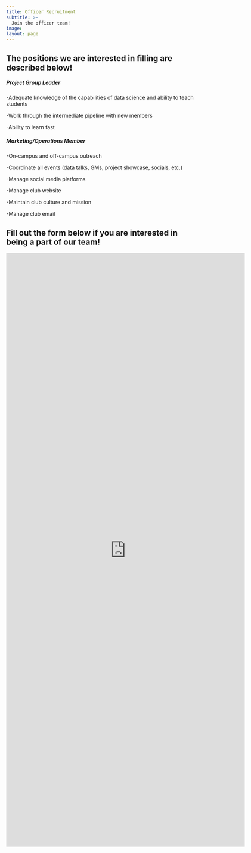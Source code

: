 ```yaml
---
title: Officer Recruitment
subtitle: >-
  Join the officer team!
image:
layout: page
---
```



## The positions we are interested in filling are described below!

##### Project Group Leader

-Adequate knowledge of the capabilities of data science and ability to teach students

-Work through the intermediate pipeline with new members

-Ability to learn fast

##### Marketing/Operations Member

-On-campus and off-campus outreach

-Coordinate all events (data talks, GMs, project showcase, socials, etc.)

-Manage social media platforms

-Manage club website

-Maintain club culture and mission

-Manage club email

## Fill out the form below if you are interested in being a part of our team!

<iframe src="https://docs.google.com/forms/d/e/1FAIpQLSc3OL6k6p2Wnue8xuKQhtyoIVhk0rl4mAQIn3DYWT_PVXaSvA/viewform?embedded=true" width="640" height="1589" frameborder="0" marginheight="0" marginwidth="0">Loading…</iframe>
